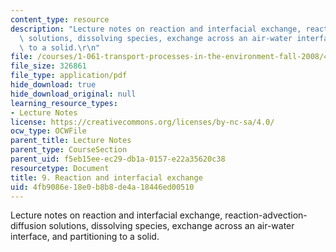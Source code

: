 ```yaml
---
content_type: resource
description: "Lecture notes on reaction and interfacial exchange, reaction-advection-diffusion\
  \ solutions, dissolving species, exchange across an air-water interface, and partitioning\
  \ to a solid.\r\n"
file: /courses/1-061-transport-processes-in-the-environment-fall-2008/4fb9086e18e0b8b8de4a18446ed00510_lec_09.pdf
file_size: 326861
file_type: application/pdf
hide_download: true
hide_download_original: null
learning_resource_types:
- Lecture Notes
license: https://creativecommons.org/licenses/by-nc-sa/4.0/
ocw_type: OCWFile
parent_title: Lecture Notes
parent_type: CourseSection
parent_uid: f5eb15ee-ec29-db1a-0157-e22a35620c38
resourcetype: Document
title: 9. Reaction and interfacial exchange
uid: 4fb9086e-18e0-b8b8-de4a-18446ed00510
---
```

Lecture notes on reaction and interfacial exchange, reaction-advection-diffusion solutions, dissolving species, exchange across an air-water interface, and partitioning to a solid.
